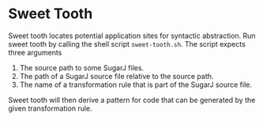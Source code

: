 Sweet Tooth
===========

Sweet tooth locates potential application sites for syntactic abstraction.
Run sweet tooth by calling the shell script `sweet-tooth.sh`. The script expects three arguments

1. The source path to some SugarJ files.
2. The path of a SugarJ source file relative to the source path.
3. The name of a transformation rule that is part of the SugarJ source file.

Sweet tooth will then derive a pattern for code that can be generated
by the given transformation rule.
